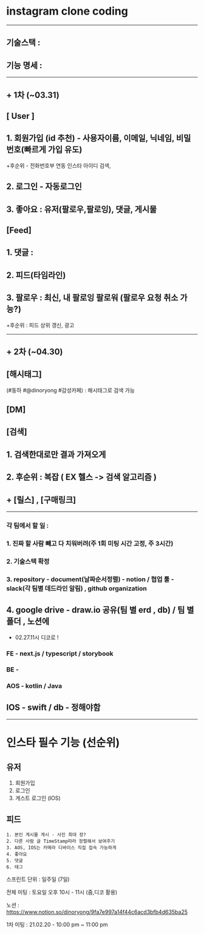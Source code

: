 # instagram clone coding

------

## 기술스택 :  

## 기능 명세 :

----------

## + 1차 (~03.31)



## [ User ] 

## 	1. 회원가입 (id 추천) - 사용자이름, 이메일, 닉네임, 비밀번호(빠르게 가입 유도) 

+후순위 - 전화번호부 연동 인스타 아이디 검색,



## 	2. 로그인 - 자동로그인



## 3. 좋아요 :  유저(팔로우,팔로잉), 댓글, 게시물



## [Feed]

## 1. 댓글 :



## 2. 피드(타임라인)



## 3. 팔로우 : 최신, 내 팔로잉 팔로워 (팔로우 요청 취소 가능?) 

+후순위 : 피드 상위 갱신, 광고

------------

##  + 2차 (~04.30)



## [해시태그]

(#동하 #@dinoryong #감성카페) : 해시태그로 검색 가능





## [DM]

##  

## [검색] 

## 1. 검색한대로만 결과 가져오게  

## 2. 후순위 : 복잡 ( EX 헬스 -> 검색 알고리즘 )



## + [릴스] , [구매링크]  



----------------

### 각 팀에서 할 일 : 

### 1. 진짜 할 사람 빼고 다 치워버려(주 1회 미팅 시간 고정, 주 3시간)

### 2. 기술스택 확정

### 3. repository - document(날짜순서정렬) - notion / 협업 툴 - **slack**(각 팀별 데드라인 알림) , github organization 

## 4. google drive - draw.io 공유(팀 별 erd , db) / 팀 별 폴더 , 노션에 





+ 02.27.11시 디코로 !





### FE -  next.js / typescript /  storybook 



### BE - 



### AOS - kotlin /  Java



## IOS - swift / db - 정해야함 





-----------

# 인스타 필수 기능 (선순위) 



## 유저

1. 회원가입
2. 로그인
3. 게스트 로그인 (IOS)



## 피드

    1. 본인 게시물 게시 - 사진 최대 장?  
    2. 다른 사람 글 TimeStamp따라 정렬해서 보여주기
    3. AOS, IOS는 카메라 디바이스 직접 접속 가능하게
    4. 좋아요 
    5. 댓글
    6. 태그





스프린트 단위 : 일주일 (7일)

전체 미팅 : 토요일 오후 10시 - 11시 (줌,디코 활용)

노션 : https://www.notion.so/dinoryong/9fa7e997a14f44c6acd3bfb4d635ba25





1차 미팅 : 21.02.20 - 10:00 pm ~ 11:00 pm

